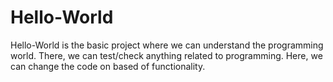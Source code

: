 # Hello-World
Hello-World is the basic project where we can understand the programming world.
There, we can test/check anything related to programming.
Here, we can change the code on based of functionality.
